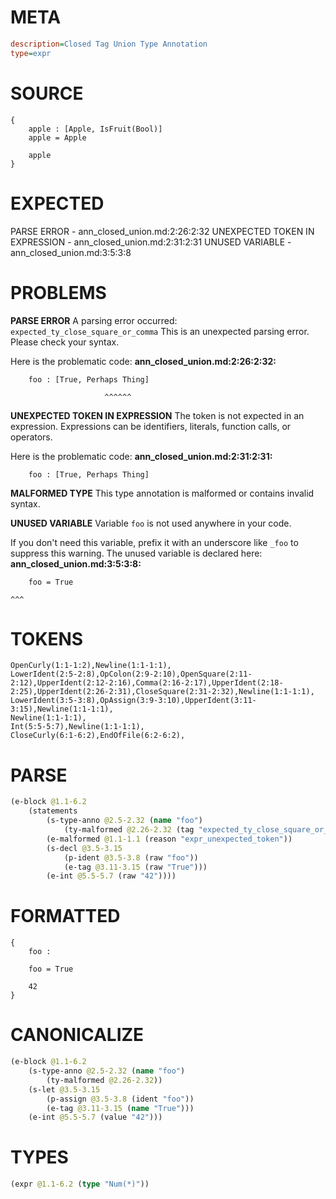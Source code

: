# META
~~~ini
description=Closed Tag Union Type Annotation
type=expr
~~~
# SOURCE
~~~roc
{
    apple : [Apple, IsFruit(Bool)]
    apple = Apple

    apple
}
~~~
# EXPECTED
PARSE ERROR - ann_closed_union.md:2:26:2:32
UNEXPECTED TOKEN IN EXPRESSION - ann_closed_union.md:2:31:2:31
UNUSED VARIABLE - ann_closed_union.md:3:5:3:8
# PROBLEMS
**PARSE ERROR**
A parsing error occurred: `expected_ty_close_square_or_comma`
This is an unexpected parsing error. Please check your syntax.

Here is the problematic code:
**ann_closed_union.md:2:26:2:32:**
```roc
    foo : [True, Perhaps Thing]
```
                         ^^^^^^


**UNEXPECTED TOKEN IN EXPRESSION**
The token  is not expected in an expression.
Expressions can be identifiers, literals, function calls, or operators.

Here is the problematic code:
**ann_closed_union.md:2:31:2:31:**
```roc
    foo : [True, Perhaps Thing]
```



**MALFORMED TYPE**
This type annotation is malformed or contains invalid syntax.

**UNUSED VARIABLE**
Variable ``foo`` is not used anywhere in your code.

If you don't need this variable, prefix it with an underscore like `_foo` to suppress this warning.
The unused variable is declared here:
**ann_closed_union.md:3:5:3:8:**
```roc
    foo = True
```
    ^^^


# TOKENS
~~~zig
OpenCurly(1:1-1:2),Newline(1:1-1:1),
LowerIdent(2:5-2:8),OpColon(2:9-2:10),OpenSquare(2:11-2:12),UpperIdent(2:12-2:16),Comma(2:16-2:17),UpperIdent(2:18-2:25),UpperIdent(2:26-2:31),CloseSquare(2:31-2:32),Newline(1:1-1:1),
LowerIdent(3:5-3:8),OpAssign(3:9-3:10),UpperIdent(3:11-3:15),Newline(1:1-1:1),
Newline(1:1-1:1),
Int(5:5-5:7),Newline(1:1-1:1),
CloseCurly(6:1-6:2),EndOfFile(6:2-6:2),
~~~
# PARSE
~~~clojure
(e-block @1.1-6.2
	(statements
		(s-type-anno @2.5-2.32 (name "foo")
			(ty-malformed @2.26-2.32 (tag "expected_ty_close_square_or_comma")))
		(e-malformed @1.1-1.1 (reason "expr_unexpected_token"))
		(s-decl @3.5-3.15
			(p-ident @3.5-3.8 (raw "foo"))
			(e-tag @3.11-3.15 (raw "True")))
		(e-int @5.5-5.7 (raw "42"))))
~~~
# FORMATTED
~~~roc
{
	foo :

	foo = True

	42
}
~~~
# CANONICALIZE
~~~clojure
(e-block @1.1-6.2
	(s-type-anno @2.5-2.32 (name "foo")
		(ty-malformed @2.26-2.32))
	(s-let @3.5-3.15
		(p-assign @3.5-3.8 (ident "foo"))
		(e-tag @3.11-3.15 (name "True")))
	(e-int @5.5-5.7 (value "42")))
~~~
# TYPES
~~~clojure
(expr @1.1-6.2 (type "Num(*)"))
~~~
